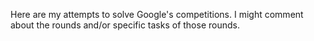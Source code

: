 Here are my attempts to solve Google's competitions. I might comment about the rounds and/or specific tasks of those rounds.
